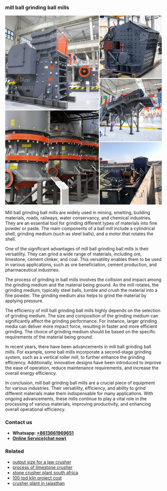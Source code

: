 <h3>mill ball grinding ball mills</h3><img src='1704856778.jpg' alt=''><p>Mill ball grinding ball mills are widely used in mining, smelting, building materials, roads, railways, water conservancy, and chemical industries. They are an essential tool for grinding different types of materials into fine powder or paste. The main components of a ball mill include a cylindrical shell, grinding medium (such as steel balls), and a motor that rotates the shell.</p><p>One of the significant advantages of mill ball grinding ball mills is their versatility. They can grind a wide range of materials, including ore, limestone, cement clinker, and coal. This versatility enables them to be used in various applications, such as ore beneficiation, cement production, and pharmaceutical industries.</p><p>The process of grinding in ball mills involves the collision and impact among the grinding medium and the material being ground. As the mill rotates, the grinding medium, typically steel balls, tumble and crush the material into a fine powder. The grinding medium also helps to grind the material by applying pressure.</p><p>The efficiency of mill ball grinding ball mills highly depends on the selection of grinding medium. The size and composition of the grinding medium can significantly affect the grinding performance. For instance, larger grinding media can deliver more impact force, resulting in faster and more efficient grinding. The choice of grinding medium should be based on the specific requirements of the material being ground.</p><p>In recent years, there have been advancements in mill ball grinding ball mills. For example, some ball mills incorporate a second-stage grinding system, such as a vertical roller mill, to further enhance the grinding efficiency. Additionally, innovative designs have been introduced to improve the ease of operation, reduce maintenance requirements, and increase the overall energy efficiency.</p><p>In conclusion, mill ball grinding ball mills are a crucial piece of equipment for various industries. Their versatility, efficiency, and ability to grind different materials make them indispensable for many applications. With ongoing advancements, these mills continue to play a vital role in the processing of various materials, improving productivity, and enhancing overall operational efficiency.</p><h3>Contact us</h3><ul><li><strong>Whatsapp:&nbsp;<a href="https://wa.me/8613661969651">+8613661969651</a></strong></li><li><a href="https://swt.shibang-china.com/?git&amp;zhl&amp;mill ball grinding ball mills"><strong>Online Service(chat now)</strong></a></li></ul><h3>Related</h3><ul><li><a href='output size for a jaw crusher.md'>output size for a jaw crusher</a></li><li><a href='process of limestone crusher.md'>process of limestone crusher</a></li><li><a href='stone crusher plant south africa.md'>stone crusher plant south africa</a></li><li><a href='100 tpd kiln project cost.md'>100 tpd kiln project cost</a></li><li><a href='crusher plant in rajasthan.md'>crusher plant in rajasthan</a></li></ul>